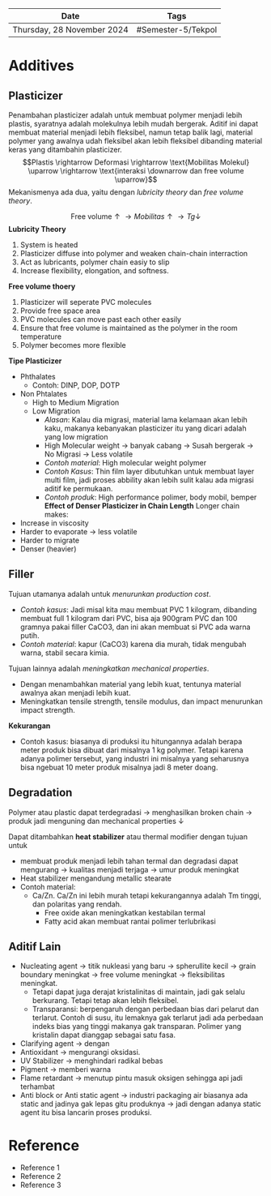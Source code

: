 | Date                       | Tags               |
| -------------------------- | ------------------ |
| Thursday, 28 November 2024 | #Semester-5/Tekpol |

# Additives
## Plasticizer
Penambahan plasticizer adalah untuk membuat polymer menjadi lebih plastis, syaratnya adalah molekulnya lebih mudah bergerak. Aditif ini dapat membuat material menjadi lebih fleksibel, namun tetap balik lagi, material polymer yang awalnya udah fleksibel akan lebih fleksibel dibanding material keras yang ditambahin plasticizer.
$$Plastis \rightarrow Deformasi \rightarrow \text{Mobilitas Molekul} \uparrow \rightarrow \text{interaksi \downarrow dan free volume \uparrow}$$
Mekanismenya ada dua, yaitu dengan *lubricity theory* dan *free volume theory*.

$$\text{Free volume} \uparrow \rightarrow Mobilitas \uparrow \rightarrow Tg \downarrow$$
**Lubricity Theory**
1. System is heated
2. Plasticizer diffuse into polymer and weaken chain-chain interraction
3. Act as lubricants, polymer chain easiy to slip
4. Increase flexibility, elongation, and softness.

**Free volume thoery**
1. Plasticizer will seperate PVC molecules
2. Provide free space area
3. PVC molecules can move past each other easily
4. Ensure that free volume is maintained as the polymer in the room temperature
5. Polymer becomes more flexible

**Tipe Plasticizer**
- Phthalates
	- Contoh: DINP, DOP, DOTP
- Non Phtalates
	- High to Medium Migration
	- Low Migration
		- *Alasan*: Kalau dia migrasi, material lama kelamaan akan lebih kaku, makanya kebanyakan plasticizer itu yang dicari adalah yang low migration
		- High Molecular weight $\rightarrow$ banyak cabang $\rightarrow$ Susah bergerak $\rightarrow$ No Migrasi $\rightarrow$ Less volatile
		- *Contoh material*: High molecular weight polymer
		- *Contoh Kasus*: Thin film layer dibutuhkan untuk membuat layer multi film, jadi proses abbility akan lebih sulit kalau ada migrasi aditif ke permukaan.
		- *Contoh produk*: High performance polimer, body mobil, bemper
**Effect of Denser Plasticizer in Chain Length**
Longer chain makes:
- Increase in viscosity
- Harder to evaporate $\rightarrow$ less volatile
- Harder to migrate
- Denser (heavier)

## Filler
Tujuan utamanya adalah untuk *menurunkan production cost*. 
- *Contoh kasus*: Jadi misal kita mau membuat PVC 1 kilogram, dibanding membuat full 1 kilogram dari PVC, bisa aja 900gram PVC dan 100 gramnya pakai filler CaCO3, dan ini akan membuat si PVC ada warna putih.
- *Contoh material*: kapur (CaCO3) karena dia murah, tidak mengubah warna, stabil secara kimia.

Tujuan lainnya adalah *meningkatkan mechanical properties*.
- Dengan menambahkan material yang lebih kuat, tentunya material awalnya akan menjadi lebih kuat.
- Meningkatkan tensile strength, tensile modulus, dan impact menurunkan impact strength.

**Kekurangan**
- Contoh kasus: biasanya di produksi itu hitungannya adalah berapa meter produk bisa dibuat dari misalnya 1 kg polymer. Tetapi karena adanya polimer tersebut, yang industri ini misalnya yang seharusnya bisa ngebuat 10 meter produk misalnya jadi 8 meter doang.

## Degradation
Polymer atau plastic dapat terdegradasi $\rightarrow$ menghasilkan broken chain $\rightarrow$ produk jadi menguning dan mechanical properties $\downarrow$

Dapat ditambahkan **heat stabilizer** atau thermal modifier dengan tujuan untuk
- membuat produk menjadi lebih tahan termal dan degradasi dapat mengurang $\rightarrow$ kualitas menjadi terjaga $\rightarrow$ umur produk meningkat
- Heat stabilizer mengandung metallic stearate
- Contoh material: 
	- Ca/Zn. Ca/Zn ini lebih murah tetapi kekurangannya adalah Tm tinggi, dan polaritas yang rendah. 
		- Free oxide akan meningkatkan kestabilan termal
		- Fatty acid akan membuat rantai polimer terlubrikasi 

## Aditif Lain
- Nucleating agent $\rightarrow$ titik nukleasi yang baru $\rightarrow$ spherullite kecil $\rightarrow$ grain boundary meningkat $\rightarrow$ free volume meningkat $\rightarrow$ fleksibilitas meningkat.
	- Tetapi dapat juga derajat kristalinitas di maintain, jadi gak selalu berkurang. Tetapi tetap akan lebih fleksibel.
	- Transparansi: berpengaruh dengan perbedaan bias dari pelarut dan terlarut. Contoh di susu, itu lemaknya gak terlarut jadi ada perbedaan indeks bias yang tinggi makanya gak transparan. Polimer yang kristalin dapat dianggap sebagai satu fasa.
- Clarifying agent $\rightarrow$ dengan 
- Antioxidant $\rightarrow$ mengurangi oksidasi.
- UV Stabilizer $\rightarrow$ menghindari radikal bebas
- Pigment $\rightarrow$ memberi warna
- Flame retardant $\rightarrow$ menutup pintu masuk oksigen sehingga api jadi terhambat
- Anti block or Anti static agent $\rightarrow$ industri packaging air biasanya ada static and jadinya gak lepas gitu produknya $\rightarrow$ jadi dengan adanya static agent itu bisa lancarin proses produksi.


# Reference
- Reference 1
- Reference 2
- Reference 3

